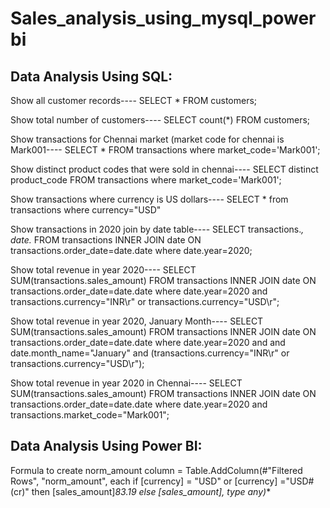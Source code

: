 # Sales_analysis_using_mysql_powerbi

Data Analysis Using SQL:
----------------------------------------------------------------------------------------
Show all customer records----
SELECT * FROM customers;

Show total number of customers----
SELECT count(*) FROM customers;

Show transactions for Chennai market (market code for chennai is Mark001----
SELECT * FROM transactions where market_code='Mark001';

Show distinct product codes that were sold in chennai----
SELECT distinct product_code FROM transactions where market_code='Mark001';

Show transactions where currency is US dollars----
SELECT * from transactions where currency="USD"

Show transactions in 2020 join by date table----
SELECT transactions.*, date.* FROM transactions INNER JOIN date ON transactions.order_date=date.date where date.year=2020;

Show total revenue in year 2020----
SELECT SUM(transactions.sales_amount) FROM transactions INNER JOIN date ON transactions.order_date=date.date where date.year=2020 and transactions.currency="INR\r" or transactions.currency="USD\r";

Show total revenue in year 2020, January Month----
SELECT SUM(transactions.sales_amount) FROM transactions INNER JOIN date ON transactions.order_date=date.date where date.year=2020 and and date.month_name="January" and (transactions.currency="INR\r" or transactions.currency="USD\r");

Show total revenue in year 2020 in Chennai----
SELECT SUM(transactions.sales_amount) FROM transactions INNER JOIN date ON transactions.order_date=date.date where date.year=2020 and transactions.market_code="Mark001";


Data Analysis Using Power BI:
------------------------------------------------------------------------------------------------------------------------
Formula to create norm_amount column
= Table.AddColumn(#"Filtered Rows", "norm_amount", each if [currency] = "USD" or [currency] ="USD#(cr)" then [sales_amount]*83.19 else [sales_amount], type any)**
